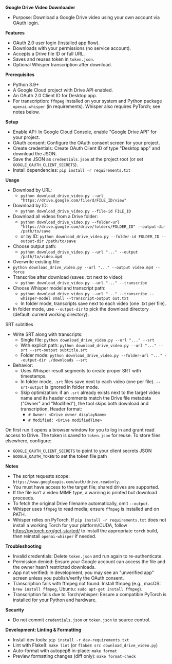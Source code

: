 **Google Drive Video Downloader**
- Purpose: Download a Google Drive video using your own account via OAuth login.

**Features**
- OAuth 2.0 user login (Installed app flow).
- Downloads with your permissions (no service account).
- Accepts a Drive file ID or full URL.
- Saves and reuses token in `token.json`.
 - Optional Whisper transcription after download.

**Prerequisites**
- Python 3.9+
- A Google Cloud project with Drive API enabled.
- An OAuth 2.0 Client ID for Desktop app.
 - For transcription: `ffmpeg` installed on your system and Python package `openai-whisper` (in requirements). Whisper also requires PyTorch; see notes below.

**Setup**
- Enable API: In Google Cloud Console, enable "Google Drive API" for your project.
- OAuth consent: Configure the OAuth consent screen for your project.
- Create credentials: Create OAuth Client ID of type "Desktop app" and download the JSON.
- Save the JSON as `credentials.json` at the project root (or set `GOOGLE_OAUTH_CLIENT_SECRETS`).
- Install dependencies: `pip install -r requirements.txt`

**Usage**
- Download by URL:
  - `python download_drive_video.py --url "https://drive.google.com/file/d/FILE_ID/view"`
- Download by ID:
  - `python download_drive_video.py --file-id FILE_ID`
- Download all videos from a Drive folder:
  - `python download_drive_video.py --folder-url "https://drive.google.com/drive/folders/FOLDER_ID" --output-dir /path/to/save`
  - or by ID: `python download_drive_video.py --folder-id FOLDER_ID --output-dir /path/to/save`
- Choose output path:
  - `python download_drive_video.py --url "..." --output /path/to/video.mp4`
- Overwrite existing file:
- `python download_drive_video.py --url "..." --output video.mp4 --force`
- Transcribe after download (saves .txt next to video):
  - `python download_drive_video.py --url "..." --transcribe`
- Choose Whisper model and transcript path:
  - `python download_drive_video.py --url "..." --transcribe --whisper-model small --transcript-output out.txt`
  - In folder mode, transcripts save next to each video (one .txt per file).
 - In folder mode, use `--output-dir` to pick the download directory (default: current working directory).

SRT subtitles
- Write SRT along with transcripts:
  - Single file: `python download_drive_video.py --url "..." --srt`
  - With explicit path: `python download_drive_video.py --url "..." --srt --srt-output subtitle.srt`
  - Folder mode: `python download_drive_video.py --folder-url "..." --output-dir ./downloads --srt`
- Behavior:
  - Uses Whisper result segments to create proper SRT with timestamps.
  - In folder mode, `.srt` files save next to each video (one per file). `--srt-output` is ignored in folder mode.
  - Skip optimization: if an `.srt` already exists next to the target video name and its header comments match the Drive file metadata ("Owner" and "Modified"), the tool skips both download and transcription. Header format:
    - `# Owner: <Drive owner displayName>`
    - `# Modified: <Drive modifiedTime>`

On first run it opens a browser window for you to log in and grant read access to Drive. The token is saved to `token.json` for reuse. To store files elsewhere, configure:
- `GOOGLE_OAUTH_CLIENT_SECRETS` to point to your client secrets JSON
- `GOOGLE_OAUTH_TOKEN` to set the token file path

**Notes**
- The script requests scope: `https://www.googleapis.com/auth/drive.readonly`.
- You must have access to the target file; shared drives are supported.
- If the file isn’t a video MIME type, a warning is printed but download proceeds.
- To fetch the original Drive filename automatically, omit `--output`.
 - Whisper uses `ffmpeg` to read media; ensure `ffmpeg` is installed and on PATH.
 - Whisper relies on PyTorch. If `pip install -r requirements.txt` does not install a working Torch for your platform/CUDA, follow https://pytorch.org/get-started/ to install the appropriate `torch` build, then reinstall `openai-whisper` if needed.

**Troubleshooting**
- Invalid credentials: Delete `token.json` and run again to re-authenticate.
- Permission denied: Ensure your Google account can access the file and the owner hasn’t restricted downloads.
- App not verified: In development, you may see an "unverified app" screen unless you publish/verify the OAuth consent.
 - Transcription fails with ffmpeg not found: Install ffmpeg (e.g., macOS: `brew install ffmpeg`, Ubuntu: `sudo apt-get install ffmpeg`).
- Transcription fails due to Torch/whisper: Ensure a compatible PyTorch is installed for your Python and hardware.

**Security**
- Do not commit `credentials.json` or `token.json` to source control.

**Development: Linting & Formatting**
- Install dev tools: `pip install -r dev-requirements.txt`
- Lint with Flake8: `make lint` (or `flake8 src download_drive_video.py`)
- Auto-format with autopep8 in-place: `make format`
- Preview formatting changes (diff only): `make format-check`
